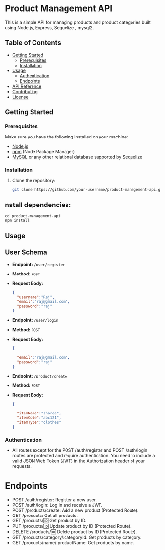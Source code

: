 # Product Management API

This is a simple API for managing products and product categories built using Node.js, Express, Sequelize , mysql2.

## Table of Contents

- [Getting Started](#getting-started)
  - [Prerequisites](#prerequisites)
  - [Installation](#installation)
- [Usage](#usage)
  - [Authentication](#authentication)
  - [Endpoints](#endpoints)
- [API Reference](#api-reference)
- [Contributing](#contributing)
- [License](#license)

## Getting Started

### Prerequisites

Make sure you have the following installed on your machine:

- [Node.js](https://nodejs.org/)
- [npm](https://www.npmjs.com/) (Node Package Manager)
- [MySQL](https://www.mysql.com/) or any other relational database supported by Sequelize

### Installation

1. Clone the repository:

   ```bash
   git clone https://github.com/your-username/product-management-api.git

## nstall dependencies:
	cd product-management-api
	npm install
## Usage

## User Schema 
 - **Endpoint:** `/user/register`
- **Method:** `POST`
- **Request Body:**

  ```json
  {
    "username":"Raj",
	"email":"raj@gmail.com",
	"password":"raj"
  }


- **Endpoint:** `/user/login`
- **Method:** `POST`
- **Request Body:**

  ```json
  {
    
	"email":"raj@gmail.com",
	"password":"raj"
  }
  
- **Endpoint:** `/product/create`
- **Method:** `POST`
- **Request Body:**

  ```json
  {
    
	"itemName":"sharee",
	"itemCode":"abc121",
	"itemType":"clothes"
  }


### Authentication
 - All routes except for the POST /auth/register and POST /auth/login routes are protected and require authentication. You need to include a valid JSON Web Token (JWT) in the Authorization header of your requests.

 # Endpoints
 - POST /auth/register: Register a new user.
 - POST /auth/login: Log in and receive a JWT.
 - POST /products/create: Add a new product (Protected Route).
 - GET /products: Get all products.
 - GET /products/:id: Get product by ID.
 - PUT /products/:id: Update product by ID (Protected Route).
 - DELETE /products/:id: Delete product by ID (Protected Route).
 - GET /products/category/:categoryId: Get products by category.
 - GET /products/name/:productName: Get products by name.

